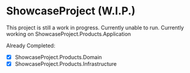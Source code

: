 # ShowcaseProject (W.I.P.)
This project is still a work in progress.
Currently unable to run.
Currently working on ShowcaseProject.Products.Application

Already Completed:

 - [x] ShowcaseProject.Products.Domain
 - [x] ShowcaseProject.Products.Infrastructure
